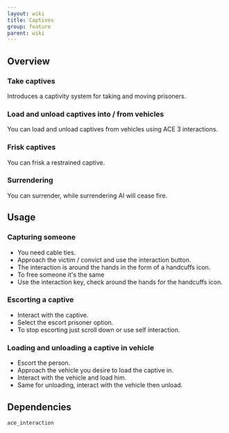 ```yaml
---
layout: wiki
title: Captives
group: feature
parent: wiki
---
```


## Overview

### Take captives
Introduces a captivity system for taking and moving prisoners.

### Load and unload captives into / from vehicles
You can load and unload captives from vehicles using ACE 3 interactions.

### Frisk captives
You can frisk a restrained captive.

### Surrendering
You can surrender, while surrendering AI will cease fire.


## Usage

### Capturing someone
- You need cable ties.
- Approach the victim / convict and use the interaction button.
- The interaction is around the hands in the form of a handcuffs icon.
- To free someone it's the same
- Use the interaction key, check around the hands for the handcuffs icon.

### Escorting a captive
- Interact with the captive.
- Select the escort prisoner option.
- To stop escorting just scroll down or use self interaction.

### Loading and unloading a captive in  vehicle
- Escort the person.
- Approach the vehicle you desire to load the captive in.
- Interact with the vehicle and load him.
- Same for unloading, interact with the vehicle then unload.


## Dependencies

`ace_interaction`
